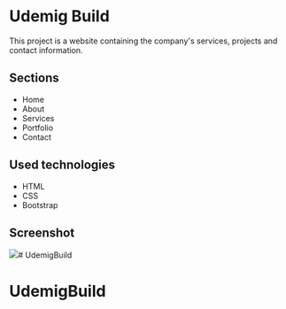 <h1>Udemig Build </h1>

This project is a website containing the company's services, projects and contact information.

<h2>Sections</h2>

<ul> 
<li>Home</li>
<li>About</li>
<li>Services</li>
<li>Portfolio</li>
<li>Contact</li>
</ul>

<h2>Used technologies </h2>

<ul> 
<li>HTML</li>
<li>CSS</li>
<li>Bootstrap</li>
</ul>



<h2> Screenshot </h2>

![](Udemig-Build.gif)# UdemigBuild
# UdemigBuild
